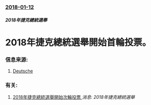 ### [2018-01-12](/news/2018/01/12/index.md)

##### 2018年捷克總統選舉
# 2018年捷克總統選舉開始首輪投票。 




### 信息来源:

1. [Deutsche](http://www.dw.com/en/czech-republic-starts-voting-for-president/a-42120263)

### 有关:

1. [2018年捷克總統選舉開始次輪投票 ](/zh/news/2018/01/26/2018年捷克總統選舉開始次輪投票.md) _消息: 2018年捷克總統選舉_

